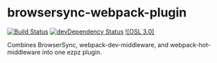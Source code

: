 # browsersync-webpack-plugin
[![Build Status](https://travis-ci.org/QWp6t/browsersync-webpack-plugin.svg?branch=master)](https://travis-ci.org/QWp6t/browsersync-webpack-plugin)
[![devDependency Status](https://img.shields.io/david/dev/QWp6t/browsersync-webpack-plugin.svg?style=flat-square)](https://david-dm.org/QWp6t/browsersync-webpack-plugin#info=devDependencies)
[![OSL 3.0]](https://img.shields.io/QWp6t/l/browsersync-webpack-plugin.svg)

Combines BrowserSync, webpack-dev-middleware, and webpack-hot-middleware into one ezpz plugin.
